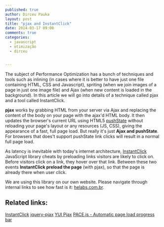 ```yaml
---
published: true
author: Dirceu Pauka
layout: post
title: "pjax and InstantClick"
date: 2014-03-17 09:00
comments: true
categories:
  - javascript
  - otimização
  - dirceu


---
```


The subject of Performance Optimization has a bunch of techniques and tools such as inlining (in cases where it is better to have just one file containing HTML, CSS and Javascript), spriting (when we join images of a page in just one image file) and Ajax (when new content is loaded in the background). In this article we will go into details of a technique called pjax and a tool called InstantClick.

<!--more-->

**pjax** works by grabbing HTML from your server via Ajax and replacing the content of the body on your page with the ajax'd HTML body. It then updates the browser's current URL using HTML5 [pushState](http://badassjs.com/post/840846392/location-hash-is-dead-long-live-html5-pushstate) without reloading your page's layout or any resources (JS, CSS), giving the appearance of a fast, full page load. But really it's just **Ajax and pushState**. For browsers that does't support pushState link clicks will result in a normal full page load.

As latency is inevitable with today's internet architecture, [InstantClick](http://instantclick.io/) JavaScript library cheats by preloading links visitors are likely to click on. Before visitors click on a link, they hover over that link. Between these two events **InstantClick preload the page** (with pjax), so that the page is already there when user click.

We are using this library on our own website. Please navigate through internal links to see how fast is it: [helabs.com.br](http://helabs.com.br/).

## Related links:

[InstantClick](http://instantclick.io/)
[jquery-pjax](https://github.com/defunkt/jquery-pjax)
[YUI Pjax](http://yuilibrary.com/yui/docs/pjax/)
[PACE.js - Automatic page load progress bar](http://github.hubspot.com/pace/docs/welcome/)